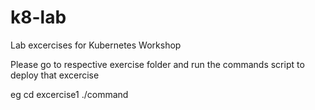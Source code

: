 # k8-lab
Lab excercises for Kubernetes Workshop 

Please go to respective exercise folder and run the commands script to deploy that excercise 

eg 
cd excercise1 
./command
